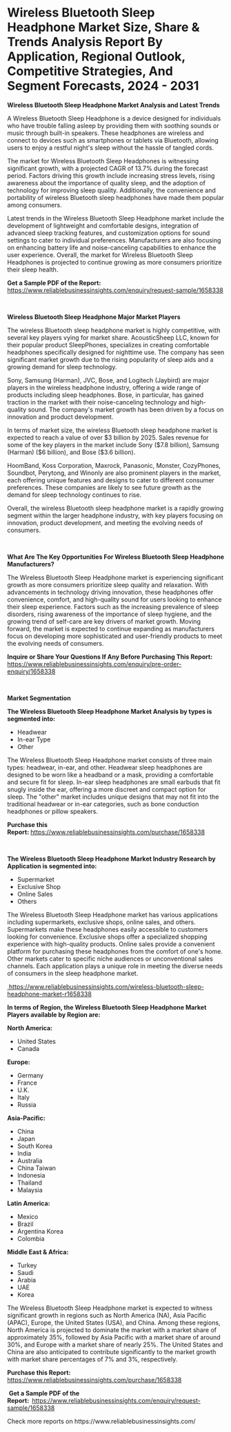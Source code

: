 <p><h1>Wireless Bluetooth Sleep Headphone Market Size, Share & Trends Analysis Report By Application, Regional Outlook, Competitive Strategies, And Segment Forecasts, 2024 - 2031</h1></p><p><strong>Wireless Bluetooth Sleep Headphone Market Analysis and Latest Trends</strong></p>
<p><p>A Wireless Bluetooth Sleep Headphone is a device designed for individuals who have trouble falling asleep by providing them with soothing sounds or music through built-in speakers. These headphones are wireless and connect to devices such as smartphones or tablets via Bluetooth, allowing users to enjoy a restful night's sleep without the hassle of tangled cords.</p><p>The market for Wireless Bluetooth Sleep Headphones is witnessing significant growth, with a projected CAGR of 13.7% during the forecast period. Factors driving this growth include increasing stress levels, rising awareness about the importance of quality sleep, and the adoption of technology for improving sleep quality. Additionally, the convenience and portability of wireless Bluetooth sleep headphones have made them popular among consumers.</p><p>Latest trends in the Wireless Bluetooth Sleep Headphone market include the development of lightweight and comfortable designs, integration of advanced sleep tracking features, and customization options for sound settings to cater to individual preferences. Manufacturers are also focusing on enhancing battery life and noise-canceling capabilities to enhance the user experience. Overall, the market for Wireless Bluetooth Sleep Headphones is projected to continue growing as more consumers prioritize their sleep health.</p></p>
<p><strong>Get a Sample PDF of the Report:&nbsp;</strong> <a href="https://www.reliablebusinessinsights.com/enquiry/request-sample/1658338">https://www.reliablebusinessinsights.com/enquiry/request-sample/1658338</a></p>
<p>&nbsp;</p>
<p><strong>Wireless Bluetooth Sleep Headphone Major Market Players</strong></p>
<p><p>The wireless Bluetooth sleep headphone market is highly competitive, with several key players vying for market share. AcousticSheep LLC, known for their popular product SleepPhones, specializes in creating comfortable headphones specifically designed for nighttime use. The company has seen significant market growth due to the rising popularity of sleep aids and a growing demand for sleep technology.</p><p>Sony, Samsung (Harman), JVC, Bose, and Logitech (Jaybird) are major players in the wireless headphone industry, offering a wide range of products including sleep headphones. Bose, in particular, has gained traction in the market with their noise-canceling technology and high-quality sound. The company's market growth has been driven by a focus on innovation and product development.</p><p>In terms of market size, the wireless Bluetooth sleep headphone market is expected to reach a value of over $3 billion by 2025. Sales revenue for some of the key players in the market include Sony ($7.8 billion), Samsung (Harman) ($6 billion), and Bose ($3.6 billion).</p><p>HoomBand, Koss Corporation, Maxrock, Panasonic, Monster, CozyPhones, Soundbot, Perytong, and Winonly are also prominent players in the market, each offering unique features and designs to cater to different consumer preferences. These companies are likely to see future growth as the demand for sleep technology continues to rise.</p><p>Overall, the wireless Bluetooth sleep headphone market is a rapidly growing segment within the larger headphone industry, with key players focusing on innovation, product development, and meeting the evolving needs of consumers.</p></p>
<p>&nbsp;</p>
<p><strong>What Are The Key Opportunities For Wireless Bluetooth Sleep Headphone Manufacturers?</strong></p>
<p><p>The Wireless Bluetooth Sleep Headphone market is experiencing significant growth as more consumers prioritize sleep quality and relaxation. With advancements in technology driving innovation, these headphones offer convenience, comfort, and high-quality sound for users looking to enhance their sleep experience. Factors such as the increasing prevalence of sleep disorders, rising awareness of the importance of sleep hygiene, and the growing trend of self-care are key drivers of market growth. Moving forward, the market is expected to continue expanding as manufacturers focus on developing more sophisticated and user-friendly products to meet the evolving needs of consumers.</p></p>
<p><strong>Inquire or Share Your Questions If Any Before Purchasing This Report:</strong> <a href="https://www.reliablebusinessinsights.com/enquiry/pre-order-enquiry/1658338">https://www.reliablebusinessinsights.com/enquiry/pre-order-enquiry/1658338</a></p>
<p>&nbsp;</p>
<p><strong>Market Segmentation</strong></p>
<p><strong>The Wireless Bluetooth Sleep Headphone Market Analysis by types is segmented into:</strong></p>
<p><ul><li>Headwear</li><li>In-ear Type</li><li>Other</li></ul></p>
<p><p>The Wireless Bluetooth Sleep Headphone market consists of three main types: headwear, in-ear, and other. Headwear sleep headphones are designed to be worn like a headband or a mask, providing a comfortable and secure fit for sleep. In-ear sleep headphones are small earbuds that fit snugly inside the ear, offering a more discreet and compact option for sleep. The "other" market includes unique designs that may not fit into the traditional headwear or in-ear categories, such as bone conduction headphones or pillow speakers.</p></p>
<p><strong>Purchase this Report:&nbsp;</strong><a href="https://www.reliablebusinessinsights.com/purchase/1658338">https://www.reliablebusinessinsights.com/purchase/1658338</a></p>
<p>&nbsp;</p>
<p><strong>The Wireless Bluetooth Sleep Headphone Market Industry Research by Application is segmented into:</strong></p>
<p><ul><li>Supermarket</li><li>Exclusive Shop</li><li>Online Sales</li><li>Others</li></ul></p>
<p><p>The Wireless Bluetooth Sleep Headphone market has various applications including supermarkets, exclusive shops, online sales, and others. Supermarkets make these headphones easily accessible to customers looking for convenience. Exclusive shops offer a specialized shopping experience with high-quality products. Online sales provide a convenient platform for purchasing these headphones from the comfort of one's home. Other markets cater to specific niche audiences or unconventional sales channels. Each application plays a unique role in meeting the diverse needs of consumers in the sleep headphone market.</p></p>
<p><a href="https://www.reliablebusinessinsights.com/wireless-bluetooth-sleep-headphone-market-r1658338">&nbsp;https://www.reliablebusinessinsights.com/wireless-bluetooth-sleep-headphone-market-r1658338</a></p>
<p><strong>In terms of Region, the Wireless Bluetooth Sleep Headphone Market Players available by Region are:</strong></p>
<p>
    <p> <strong> North America: </strong>
        <ul>
            <li>United States</li>
            <li>Canada</li>
        </ul>
        </p> 
    <p> <strong> Europe: </strong>
        <ul>
            <li>Germany</li>
            <li>France</li>
            <li>U.K.</li>
            <li>Italy</li>
            <li>Russia</li>
        </ul>
        </p> 
    <p> <strong> Asia-Pacific: </strong>
        <ul>
            <li>China</li>
            <li>Japan</li>
            <li>South Korea</li>
            <li>India</li>
            <li>Australia</li>
            <li>China Taiwan</li>
            <li>Indonesia</li>
            <li>Thailand</li>
            <li>Malaysia</li>
        </ul>
        </p> 
    <p> <strong> Latin America: </strong>
        <ul>
            <li>Mexico</li>
            <li>Brazil</li>
            <li>Argentina Korea</li>
            <li>Colombia</li>
        </ul>
        </p> 
    <p> <strong> Middle East & Africa: </strong>
        <ul>
            <li>Turkey</li>
            <li>Saudi</li>
            <li>Arabia</li>
            <li>UAE</li>
            <li>Korea</li>
        </ul>
    </p>
    </p>
<p><p>The Wireless Bluetooth Sleep Headphone market is expected to witness significant growth in regions such as North America (NA), Asia Pacific (APAC), Europe, the United States (USA), and China. Among these regions, North America is projected to dominate the market with a market share of approximately 35%, followed by Asia Pacific with a market share of around 30%, and Europe with a market share of nearly 25%. The United States and China are also anticipated to contribute significantly to the market growth with market share percentages of 7% and 3%, respectively.</p></p>
<p><strong>Purchase this Report: </strong><a href="https://www.reliablebusinessinsights.com/purchase/1658338">https://www.reliablebusinessinsights.com/purchase/1658338</a></p>
<p>&nbsp;<strong>Get a Sample PDF of the Report:&nbsp;&nbsp;</strong><a href="https://www.reliablebusinessinsights.com/enquiry/request-sample/1658338">https://www.reliablebusinessinsights.com/enquiry/request-sample/1658338</a></p>
<p><strong></strong></p>
<p>Check more reports on https://www.reliablebusinessinsights.com/</p>